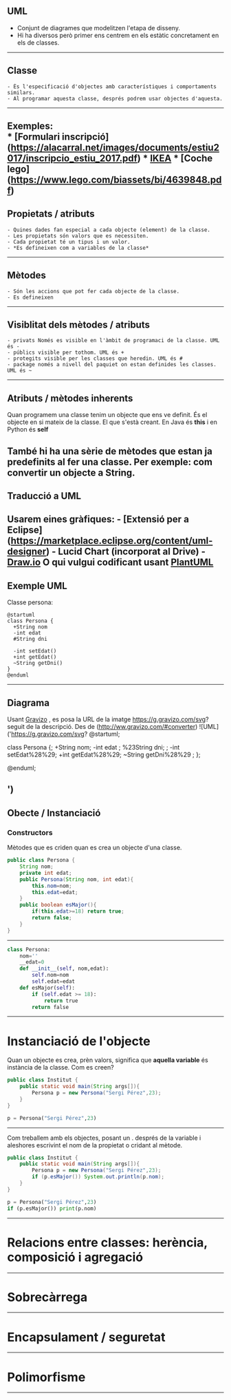 ## UML
- Conjunt de diagrames  que modelitzen l'etapa de disseny.
- Hi ha diversos però primer ens centrem en els estàtic concretament en els de classes.

---
## Classe
 	- És l'especificació d'objectes amb característiques i comportaments similars.
 	- Al programar aquesta classe, després podrem usar objectes d'aquesta.
---
Exemples:  
	* [Formulari inscripció] (https://alacarral.net/images/documents/estiu2017/inscripcio_estiu_2017.pdf)
	* [IKEA](https://www.ikea.com/es/es/assembly_instructions/alex-cajonera__AA-844481-2_pub.pdf)
	* [Coche lego] (https://www.lego.com/biassets/bi/4639848.pdf)
---
## Propietats / atributs
	- Quines dades fan especial a cada objecte (element) de la classe.
	- Les propietats són valors que es necessiten.
	- Cada propietat té un tipus i un valor.
	- *Es defineixen com a variables de la classe*
--- 
## Mètodes
	- Són les accions que pot fer cada objecte de la classe.
	- Es defineixen 
--- 
## Visiblitat dels mètodes / atributs
	- privats Només es visible en l'àmbit de programaci de la classe. UML és - 		
	- públics visible per tothom. UML és +
	- protegits visible per les classes que heredin. UML és #
	- package només a nivell del paquiet on estan definides les classes. UML és ~
---
## Atributs / mètodes inherents 

Quan programem una classe tenim un objecte que ens ve definit. És el objecte en si mateix de la classe. 
El que s'està creant. En Java és **this** i en Python és **self**

També hi ha una sèrie de mètodes que estan ja predefinits al fer una classe. Per exemple: com convertir un objecte a String.
---
## Traducció a UML
Usarem eines gràfiques:
	- [Extensió per a Eclipse] (https://marketplace.eclipse.org/content/uml-designer)
	- Lucid Chart (incorporat al Drive)
	- [Draw.io](http://www.draw.io)
O qui vulgui codificant usant [PlantUML](http://plantuml.com/class-diagram)
--- 
## Exemple UML
Classe persona:
```planUML
@startuml
class Persona {
  +String nom
  -int edat 
  #String dni
  
  -int setEdat()
  +int getEdat()
  ~String getDni()	
}
@enduml
```
---
## Diagrama 
Usant [Gravizo](http://ww.gravizo.com) , es posa la URL de la imatge https://g.gravizo.com/svg? seguit de la descripció.
Des de (http://ww.gravizo.com/#converter)
![UML]('https://g.gravizo.com/svg?
@startuml;

class Persona {;
  +String nom;
  -int edat ;
  %23String dni;
  ;
  -int setEdat%28%29;
  +int getEdat%28%29;
  ~String getDni%28%29	;
};

@enduml;
            
')
---
## Obecte / Instanciació
### Constructors
Mètodes que es criden quan es crea un objecte d'una classe.
```java
public class Persona {
	String nom;
	private int edat;
	public Persona(String nom, int edat){
		this.nom=nom;
		this.edat=edat;
	}
	public boolean esMajor(){
		if(this.edat>=18) return true;
		return false;
	}
}
```
---
```python
class Persona: 
	nom=''
	__edat=0
	def __init__(self, nom,edat):
		self.nom=nom
		self.edat=edat
	def esMajor(self):
		if (self.edat >= 18):
			return true
		return false			
```
---
# Instanciació de l'objecte
Quan un objecte es crea, prèn valors, significa que **aquella variable** és instància de la classe.
Com es creen?
```java
public class Institut {
	public static void main(String args[]){
		Persona p = new Persona("Sergi Pérez",23);
	}
}
```
```python
p = Persona("Sergi Pérez",23)
```
--- 
Com treballem amb els objectes, posant un . després de la variable i aleshores escrivint el nom de la propietat o cridant al mètode.
```java
public class Institut {
	public static void main(String args[]){
		Persona p = new Persona("Sergi Pérez",23);
		if (p.esMajor()) System.out.println(p.nom);
	}
}
```
```python
p = Persona("Sergi Pérez",23)
if (p.esMajor()) print(p.nom)
```
--- 
# Relacions entre classes: herència, composició i agregació
---
# Sobrecàrrega
---
# Encapsulament / seguretat
---
# Polimorfisme
--- 
